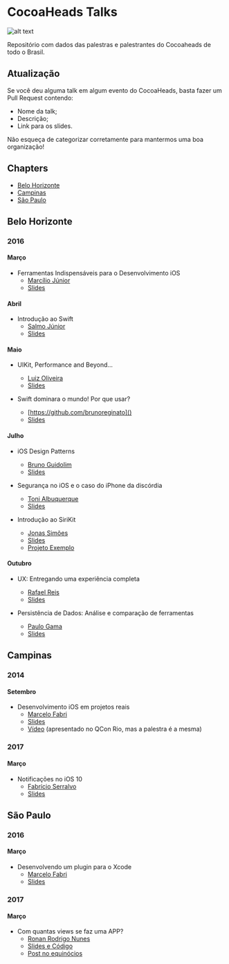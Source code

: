 # CocoaHeads Talks
![alt text](http://i.imgur.com/bsLTbx4.png)

Repositório com dados das palestras e palestrantes do Cocoaheads de todo o Brasil.

## Atualização
Se você deu alguma talk em algum evento do CocoaHeads, basta fazer um Pull Request contendo: 

- Nome da talk;
- Descrição;
- Link para os slides.

Não esqueça de categorizar corretamente para mantermos uma boa organização!

## Chapters
- [Belo Horizonte](https://github.com/CocoaHeadsBrasil/cocoaheads-talks/blob/master/README.md#belo-horizonte)
- [Campinas](https://github.com/CocoaHeadsBrasil/cocoaheads-talks/blob/master/README.md#campinas)
- [São Paulo](https://github.com/CocoaHeadsBrasil/cocoaheads-talks/blob/master/README.md#sao-paulo)

	
## Belo Horizonte

### 2016

#### Março
- Ferramentas Indispensáveis para o Desenvolvimento iOS
	- [Marcílio Júnior](https://github.com/marciliojrs)
	- [Slides](https://speakerdeck.com/marciliojrs/ferramentas-indispensaveis-no-desenvolvimento-ios)

#### Abril
- Introdução ao Swift
	- [Salmo Júnior](https://github.com/salmojunior)
	- [Slides](https://speakerdeck.com/salmojunior/introducao-ao-swift-cocoaheads-bh)

#### Maio
- UIKit, Performance and Beyond...
	- [Luiz Oliveira]()
	- [Slides](http://slides.com/luizoliveira/uikit_performance_and_beyond)

- Swift dominara o mundo! Por que usar?
	- [https://github.com/brunoreginato]()
	- [Slides](https://speakerdeck.com/brunoreginato/swift-dominara-o-mundo-por-que-usar)

#### Julho
- iOS Design Patterns
	- [Bruno Guidolim](https://github.com/bguidolim)
	- [Slides](http://www.slideshare.net/bguidolim/ios-design-patterns-64442493)

- Segurança no iOS e o caso do iPhone da discórdia
	- [Toni Albuquerque](https://github.com/acalbuquerque)
	- [Slides](http://www.slideshare.net/acalbuquerque/seguranca-no-ios-e-o-caso-do-iphone-da-discrdia-64524872)

- Introdução ao SiriKit
	- [Jonas Simões](https://github.com/JonasABR)
	- [Slides](http://www.slideshare.net/JonasAlvesSimes/cocoaheads-talksirikit)
	- [Projeto Exemplo](https://github.com/JonasABR/SiriKitExample)
	
	
#### Outubro
- UX: Entregando uma experiência completa
	- [Rafael Reis](https://github.com/orafaelreis)
	- [Slides](https://speakerdeck.com/orafaelreis/ux-entregando-uma-experiencia-completa)

- Persistência de Dados: Análise e comparação de ferramentas
	- [Paulo Gama](https://github.com/paulogama)
	- [Slides](https://speakerdeck.com/paulogama/persistencia-de-dados-analise-e-comparacao-de-ferramentas-1)

## Campinas

### 2014

#### Setembro
- Desenvolvimento iOS em projetos reais
	- [Marcelo Fabri](https://github.com/marcelofabri)
	- [Slides](https://speakerdeck.com/marcelofabri/desenvolvimento-ios-em-projetos-reais-qcon-rio-2014)
	- [Vídeo](https://www.infoq.com/br/presentations/desenvolvimento-ios-em-projetos-reais) (apresentado no QCon Rio, mas a palestra é a mesma)
	
### 2017

#### Março
- Notificações no iOS 10
	- [Fabrício Serralvo](https://github.com/serralvo)
	- [Slides](http://slideshare.net/fserralvo/notificaes-no-ios-10-73789479)
	

## São Paulo

### 2016

#### Março
- Desenvolvendo um plugin para o Xcode
	- [Marcelo Fabri](https://github.com/marcelofabri)
	- [Slides](https://speakerdeck.com/marcelofabri/desenvolvendo-um-plugin-para-o-xcode)
	
### 2017

#### Março
- Com quantas views se faz uma APP?
	- [Ronan Rodrigo Nunes](https://github.com/ronanrodrigo)
	- [Slides e Código](https://github.com/ronanrodrigo/autolayout)
	- [Post no equinócios](http://equinocios.com/view-code/2017/03/18/com-quantas-views-se-faz-um-APP)
